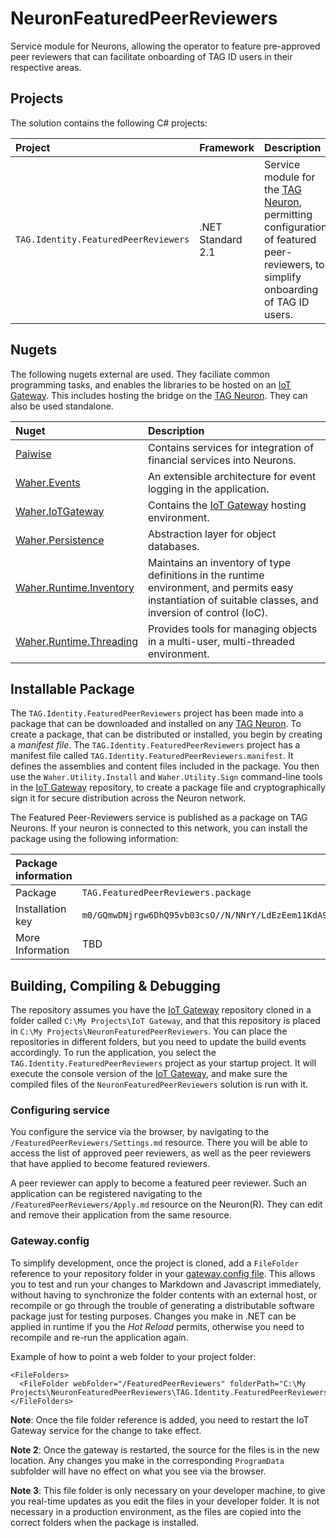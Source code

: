 # NeuronFeaturedPeerReviewers

Service module for Neurons, allowing the operator to feature pre-approved peer reviewers that can facilitate onboarding of 
TAG ID users in their respective areas.

## Projects

The solution contains the following C# projects:

| Project                              | Framework         | Description |
|:-------------------------------------|:------------------|:------------|
| `TAG.Identity.FeaturedPeerReviewers` | .NET Standard 2.1 | Service module for the [TAG Neuron](https://lab.tagroot.io/Documentation/Index.md), permitting configuration of featured peer-reviewers, to simplify onboarding of TAG ID users. |

## Nugets

The following nugets external are used. They faciliate common programming tasks, and
enables the libraries to be hosted on an [IoT Gateway](https://github.com/PeterWaher/IoTGateway).
This includes hosting the bridge on the [TAG Neuron](https://lab.tagroot.io/Documentation/Index.md).
They can also be used standalone.

| Nuget                                                                                              | Description |
|:---------------------------------------------------------------------------------------------------|:------------|
| [Paiwise](https://www.nuget.org/packages/Paiwise)                                                  | Contains services for integration of financial services into Neurons. |
| [Waher.Events](https://www.nuget.org/packages/Waher.Events/)                                       | An extensible architecture for event logging in the application. |
| [Waher.IoTGateway](https://www.nuget.org/packages/Waher.IoTGateway/)                               | Contains the [IoT Gateway](https://github.com/PeterWaher/IoTGateway) hosting environment. |
| [Waher.Persistence](https://www.nuget.org/packages/Waher.Persistence/)                             | Abstraction layer for object databases. |
| [Waher.Runtime.Inventory](https://www.nuget.org/packages/Waher.Runtime.Inventory/)                 | Maintains an inventory of type definitions in the runtime environment, and permits easy instantiation of suitable classes, and inversion of control (IoC). |
| [Waher.Runtime.Threading](https://www.nuget.org/packages/Waher.Runtime.Threading/)                 | Provides tools for managing objects in a multi-user, multi-threaded environment. |

## Installable Package

The `TAG.Identity.FeaturedPeerReviewers` project has been made into a package that can be downloaded and installed on any 
[TAG Neuron](https://lab.tagroot.io/Documentation/Index.md).
To create a package, that can be distributed or installed, you begin by creating a *manifest file*. The
`TAG.Identity.FeaturedPeerReviewers` project has a manifest file called `TAG.Identity.FeaturedPeerReviewers.manifest`. It defines the
assemblies and content files included in the package. You then use the `Waher.Utility.Install` and `Waher.Utility.Sign` command-line
tools in the [IoT Gateway](https://github.com/PeterWaher/IoTGateway) repository, to create a package file and cryptographically
sign it for secure distribution across the Neuron network.

The Featured Peer-Reviewers service is published as a package on TAG Neurons. If your neuron is connected to this network, you can 
install the package using the following information:

| Package information                                                                                                              ||
|:-----------------|:---------------------------------------------------------------------------------------------------------------|
| Package          | `TAG.FeaturedPeerReviewers.package`                                                                            |
| Installation key | `m0/GQmwDNjrgw6DhQ95vb03csO//N/NNrY/LdEzEem11KdA9AVv95BxAr8qzUoex8rTZiNDiXp+A00ce5b3f3a389168c51cee7bdf9cb182` |
| More Information | TBD                                                                                                            |

## Building, Compiling & Debugging

The repository assumes you have the [IoT Gateway](https://github.com/PeterWaher/IoTGateway) repository cloned in a folder called
`C:\My Projects\IoT Gateway`, and that this repository is placed in `C:\My Projects\NeuronFeaturedPeerReviewers`. You can place the
repositories in different folders, but you need to update the build events accordingly. To run the application, you select the
`TAG.Identity.FeaturedPeerReviewers` project as your startup project. It will execute the console version of the
[IoT Gateway](https://github.com/PeterWaher/IoTGateway), and make sure the compiled files of the `NeuronFeaturedPeerReviewers` 
solution is run with it.

### Configuring service

You configure the service via the browser, by navigating to the `/FeaturedPeerReviewers/Settings.md` resource. There you will be
able to access the list of approved peer reviewers, as well as the peer reviewers that have applied to become featured reviewers.

A peer reviewer can apply to become a featured peer reviewer. Such an application can be registered navigating to the
`/FeaturedPeerReviewers/Apply.md` resource on the Neuron(R). They can edit and remove their application from the same resource.

### Gateway.config

To simplify development, once the project is cloned, add a `FileFolder` reference
to your repository folder in your [gateway.config file](https://lab.tagroot.io/Documentation/IoTGateway/GatewayConfig.md). 
This allows you to test and run your changes to Markdown and Javascript immediately, 
without having to synchronize the folder contents with an external 
host, or recompile or go through the trouble of generating a distributable software 
package just for testing purposes. Changes you make in .NET can be applied in runtime
if you the *Hot Reload* permits, otherwise you need to recompile and re-run the
application again.

Example of how to point a web folder to your project folder:

```
<FileFolders>
  <FileFolder webFolder="/FeaturedPeerReviewers" folderPath="C:\My Projects\NeuronFeaturedPeerReviewers\TAG.Identity.FeaturedPeerReviewers\Root\FeaturedPeerReviewers"/>
</FileFolders>
```

**Note**: Once the file folder reference is added, you need to restart the IoT Gateway service for the change to take effect.

**Note 2**:  Once the gateway is restarted, the source for the files is in the new location. Any changes you make in the corresponding
`ProgramData` subfolder will have no effect on what you see via the browser.

**Note 3**: This file folder is only necessary on your developer machine, to give you real-time updates as you edit the files in your
developer folder. It is not necessary in a production environment, as the files are copied into the correct folders when the package 
is installed.
